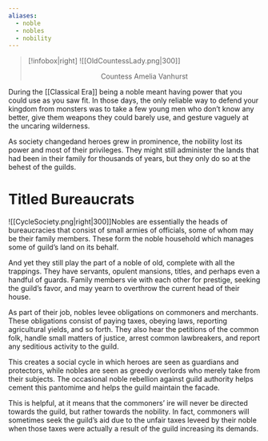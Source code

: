 ```yaml
---
aliases:
  - noble
  - nobles
  - nobility
---
```

> [!infobox|right]
>  ![[OldCountessLady.png|300]]
>  <center>Countess Amelia Vanhurst</center>


During the [[Classical Era]] being a noble meant having power that you could use as you saw fit. In those days, the only reliable way to defend your kingdom from monsters was to take a few young men who don’t know any better, give them weapons they could barely use, and gesture vaguely at the uncaring wilderness. 

As society changedand heroes grew in prominence, the nobility lost its power and most of their privileges. They might still administer the lands that had been in their family for thousands of years, but they only do so at the behest of the guilds.

# Titled Bureaucrats
![[CycleSociety.png|right|300]]Nobles are essentially the heads of bureaucracies that consist of small armies of officials, some of whom may be their family members. These form the noble household which manages some of guild’s land on its behalf.

And yet they still play the part of a noble of old, complete with all the trappings. They have servants, opulent mansions, titles, and perhaps even a handful of guards. Family members vie with each other for prestige, seeking the guild’s favor, and may yearn to overthrow the current head of their house. 

As part of their job, nobles levee obligations on commoners and merchants. These obligations consist of paying taxes, obeying laws, reporting agricultural yields, and so forth. They also hear the petitions of the common folk, handle small matters of justice, arrest common lawbreakers, and report any seditious activity to the guild.

This creates a social cycle in which heroes are seen as guardians and protectors, while nobles are seen as greedy overlords who merely take from their subjects. The occasional noble rebellion against guild authority helps cement this pantomime and helps the guild maintain the facade.

This is helpful, at it means that the commoners’ ire will never be directed towards the guild, but rather towards the nobility. In fact, commoners will sometimes seek the guild’s aid due to the unfair taxes leveed by their noble when those taxes were actually a result of the guild increasing its demands.

